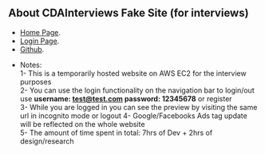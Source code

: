 
## About CDAInterviews Fake Site (for interviews)



- [Home Page](http://ec2-3-96-51-121.ca-central-1.compute.amazonaws.com/).
- [Login Page](http://ec2-3-96-51-121.ca-central-1.compute.amazonaws.com/login).
- [Github](https://github.com/bamzy/CDAInterviews).
 * Notes: <br/>
 1- This is a temporarily hosted website on AWS EC2 for the interview purposes<br/>
 2- You can use the login functionality on the navigation bar to login/out<br/>
  use **username: test@test.com password: 12345678** or register<br/> 
 3- While you are logged in you can see the preview by visiting the same url in incognito mode or logout
 4- Google/Facebooks Ads tag update will be reflected on the whole website<br/>
 5- The amount of time spent in total: 7hrs of Dev + 2hrs of design/research 
